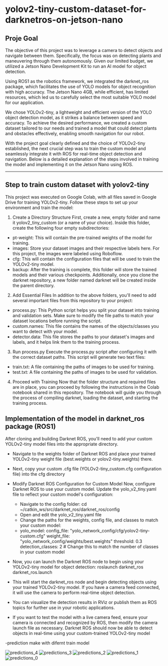 # yolov2-tiny-custom-dataset-for-darknetros-on-jetson-nano

## Proje Goal

The objective of this project was to leverage a camera to detect objects and navigate between them. Specifically, the focus was on detecting plants and maneuvering through them autonomously. Given our limited budget, we utilized a Jetson Nano Development Kit to run an AI model for object detection.

Using ROS1 as the robotics framework, we integrated the darknet_ros package, which facilitates the use of YOLO models for object recognition with high accuracy. The Jetson Nano 4GB, while efficient, has limited resources, which led us to carefully select the most suitable YOLO model for our application.

We chose YOLOv2-tiny, a lightweight and efficient version of the YOLO object detection model, as it strikes a balance between speed and accuracy. To achieve the desired performance, we created a custom dataset tailored to our needs and trained a model that could detect plants and obstacles effectively, enabling smooth navigation for our robot.

With the project goal clearly defined and the choice of YOLOv2-tiny established, the next crucial step was to train the custom model and seamlessly integrate it with ROS for real-time object detection and navigation. Below is a detailed explanation of the steps involved in training the model and implementing it on the Jetson Nano using ROS.

*************************************************************************************************
## Step to train custom dataset with yolov2-tiny

This project was executed on Google Colab, with all files saved in Google Drive for training YOLOv2-tiny. Follow these steps to set up your environment and train the model:

1. Create a Directory Structure
First, create a new, empty folder and name it yolov2_tiny_custom (or a name of your choice). Inside this folder, create the following four empty subdirectories:

 - pt-weight: This will contain the pre-trained weights of the model for training.
 - images: Store your dataset images and their respective labels here. For this project, the images were labeled using Roboflow.
 - cfg: This will contain the configuration files that will be used to train the YOLOv2-tiny model.
 - backup: After the training is complete, this folder will store the trained models and their various checkpoints.
Additionally, once you clone the darknet repository, a new folder named darknet will be created inside the parent directory.

2. Add Essential Files
In addition to the above folders, you'll need to add several important files from this repository to your project:

 - process.py: This Python script helps you split your dataset into training and validation sets. Make sure to modify the file paths to match your dataset locations before running the script.
 - custom.names: This file contains the names of the objects/classes you want to detect with your model.
 - detector.data: This file stores the paths to your dataset's images and labels, and it helps link them to the training process.

3. Run process.py
Execute the process.py script after configuring it with the correct dataset paths. This script will generate two text files:

 - train.txt: A file containing the paths of images to be used for training.
 - test.txt: A file containing the paths of images to be used for validation.

4. Proceed with Training
Now that the folder structure and required files are in place, you can proceed by following the instructions in the Colab notebook shared in this repository. The notebook will guide you through the process of compiling darknet, loading the dataset, and starting the training process.

## Implementation of the model in darknet_ros package (ROS1)
After cloning and building Darknet ROS, you'll need to add your custom YOLOv2-tiny model files into the appropriate directory.
- Navigate to the weights folder of Darknet ROS and place your trained YOLOv2-tiny weight file (best.weights or yolov2-tiny.weights) there.
- Next, copy your custom .cfg file (YOLOv2-tiny_custom.cfg configuration file) into the cfg directory
- Modify Darknet ROS Configuration for Custom Model
  Now, configure Darknet ROS to use your custom model. Update the yolo_v2_tiny.yaml file to reflect your custom model's configuration:
   - Navigate to the config folder: cd ~/catkin_ws/src/darknet_ros/darknet_ros/config
   - Open and edit the yolo_v2_tiny.yaml file
   - Change the paths for the weights, config file, and classes to match your custom model:
   - yolo_model:
     config_file: "yolo_network_config/cfg/yolov2-tiny-custom.cfg"
     weight_file: "yolo_network_config/weights/best.weights"
     threshold: 0.3
     detection_classes: 2 # Change this to match the number of classes in your custom model
 - Now, you can launch the Darknet ROS node to begin using your YOLOv2-tiny model for object detection:
   roslaunch darknet_ros darknet_ros.launch

- This will start the darknet_ros node and begin detecting objects using your trained YOLOv2-tiny model. If you have a camera feed connected, it will use the camera to perform real-time   object detection.
- You can visualize the detection results in RViz or publish them as ROS topics for further use in your robotic applications.
- If you want to test the model with a live camera feed, ensure your camera is connected and recognized by ROS, then modify the camera launch file as necessary. Darknet ROS should now be  able to detect objects in real-time using your custom-trained YOLOv2-tiny model
  
 -prediction make with difernt train model
 
![predictions_4](https://github.com/user-attachments/assets/c390dfa5-8399-4fd7-bf4b-ba8fb610dfd2)
![predictions_3](https://github.com/user-attachments/assets/91d9623d-ee4c-4ce1-b80a-26a20380871a)
![predictions_2](https://github.com/user-attachments/assets/6d9e36ad-b28d-41cb-b5ba-ac78b1f80e48)
![predictions_1](https://github.com/user-attachments/assets/62306df2-1b55-4e93-8225-777c0317e754)
![predictions_0](https://github.com/user-attachments/assets/73242d7e-e686-4be2-a091-cafed466318e)
